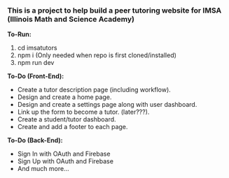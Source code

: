 <h3>This is a project to help build a peer tutoring website for IMSA (Illinois Math and Science Academy)</h3>

<b>To-Run:</b>
1. cd imsatutors
2. npm i (Only needed when repo is first cloned/installed)
3. npm run dev

<b> To-Do (Front-End): </b>
- Create a tutor description page (including workflow).
- Design and create a home page.
- Design and create a settings page along with user dashboard.
- Link up the form to become a tutor. (later???).
- Create a student/tutor dashboard.
- Create and add a footer to each page.

<b> To-Do (Back-End): </b>
- Sign In with OAuth and Firebase
- Sign Up with OAuth and Firebase
- And much more...
